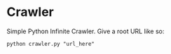# Crawler

Simple Python Infinite Crawler. Give a root URL like so:

```python crawler.py "url_here"```
